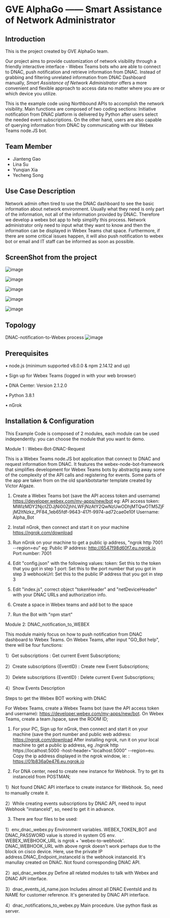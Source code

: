 # GVE AlphaGo —— Smart Assistance of Network Administrator

## Introduction

This is the project created by GVE AlphaGo team.

Our project aims to provide customization of network visibility through a friendly interactive interface - Webex Teams bots who are able to connect to DNAC, push notification and retrieve information from DNAC. Instead of grabbing and filtering unrelated information from DNAC Dashboard manually, *Smart Assistance of Network Administrator* offers a more convenient and flexible approach to access data no matter where you are or which device you utilize.

This is the example code using Northbound APIs to accomplish the network visibility. Main functions are composed of two coding sections: Initiative notification from DNAC platform is delivered by Python after users select the needed event subscriptions. On the other hand, users are also capable of querying information from DNAC by communicating with our Webex Teams node.JS bot.

## Team Member

- Jianteng Gao
- Lina Su
- Yunqian Xia
- Yecheng Song

## Use Case Description

Network admin often tired to use the DNAC dashboard to see the basic information about network environment. Usually what they need is only part of the information, not all of the information provided by DNAC. Therefore we develop a webex bot app to help simplify this process. Network administrator only need to input what they want to know and then the information can be displayed in Webex Teams chat space. Furthermore, if there are some critical issues happen, it will also push notification to webex bot or email and IT staff can be informed as soon as possible.

## ScreenShot from the project 
 
![image](https://github.com/GVE-AlphaGo/GVE-AlphaGo-Project/blob/main/images/Picture1.png)

![image](https://github.com/GVE-AlphaGo/GVE-AlphaGo-Project/blob/main/images/Picture2.png)

![image](https://github.com/GVE-AlphaGo/GVE-AlphaGo-Project/blob/main/images/Picture3.png)

![image](https://github.com/GVE-AlphaGo/GVE-AlphaGo-Project/blob/main/images/Picture4.png)

![image](https://github.com/GVE-AlphaGo/GVE-AlphaGo-Project/blob/main/images/Picture5.png)

## Topology 

DNAC-notification-to-Webex process
![image](https://github.com/GVE-AlphaGo/GVE-AlphaGo-Project/blob/main/images/Picture6.png)
 
 
## Prerequisites

•	 node.js (minimum supported v8.0.0 & npm 2.14.12 and up)

•	 Sign up for Webex Teams (logged in with your web browser)

•	DNA Center: Version 2.1.2.0

•	Python 3.8.1

•	nGrok

 
## Installation & Configuration 

This Example Code is composed of 2 modules, each module can be used independently. you can choose the module that you want to demo.

Module 1 : Webex-Bot-DNAC-Request

This is a Webex Teams node.JS bot application that connect to DNAC and request information from DNAC. It features the webex-node-bot-framework that simplifies development for Webex Teams bots by abstractig away some of the complexity of the API calls and registering for events. Some parts of the app are taken from on the old sparkbotstarter template created by Victor Algaze.

1.	Create a Webex Teams bot (save the API access token and username) https://developer.webex.com/my-apps/new/bot eg: API access token: MWIzMDY2NjctZDJjNi00ZjhhLWFjNzAtY2QwNzUwODhjMTQwOTM5ZjFjM2ItNzkz_PF84_1eb65fdf-9643-417f-9974-ad72cae0e10f Username: Alpha_Bot

2.	Install nGrok, then connect and start it on your machine https://ngrok.com/download

3.	Run nGrok on your machine to get a public ip address, "ngrok http 7001 --region=eu" eg: Public IP address: http://6547f98d60f7.eu.ngrok.io Port number: 7001

4.	Edit "config.json" with the following values: token: Set this to the token that you got in step 1 port: Set this to the port number that you got in step 3 webhookUrl: Set this to the public IP address that you got in step 3

5.	Edit "index.js", correct object "tokenHeader" and "netDeviceHeader" with your DNAC URLs and authorization info.

6.	Create a space in Webex teams and add bot to the space

7.	Run the Bot with "npm start"

Module 2:  DNAC_notification_to_WEBEX

This module mainly focus on how to push notification from DNAC dashboard to Webex Teams. 
On Webex Teams, after input "GO_Bot help", there will be four functions: 

 1）Get subscriptions : Get current Event Subscriptions;

 2）Create subscriptions {EventID} : Create new Event Subscriptions;

 3）Delete subscriptions {EventID} : Delete current Event Subscriptions;

 4）Show Events Description

Steps to get the Webex BOT working with DNAC

For Webex Teams, create a Webex Teams bot (save the API access token and username): https://developer.webex.com/my-apps/new/bot. 
On Webex Teams, create a team /space, save the ROOM ID;

1.	For your PC, Sign up for nGrok, then connect and start it on your machine (save the port number and public web address: https://ngrok.com/download After installing ngrok, run it on your local machine to get a public ip address, eg ./ngrok http https://localhost:5000 -host-header="localhost:5000" --region=eu. Copy the ip address displayed in the ngrok window, ie: : https://01b836a0e476.eu.ngrok.io

2.	For DNA center, need to create new instance for Webhook. Try to get its instanceId from POSTMAN;

 1）Not found DNAC API interface to create instance for Webhook. So, need to manually create it.

 2）While creating events subscriptions by DNAC API, need to input Webhook "instanceId", so, need to get it in advance.

3.	There are four files to be used:

 1）env_dnac_webex.py Environment variables. WEBEX_TOKEN_BOT and DNAC_PASSWORD value is stored in system OS env. WEBEX_WEBHOOK_URL is ngrok + 'webex-to-webhook'. DNAC_WEBHOOK_URL with above ngrok doesn't work perhaps due to the block on cisco device. Here, use the private IP address.DNAC_Endpoint_instanceId is the webhook instanceId. It's manullay created on DNAC. Not found corresponding DNAC API.

 2）api_dnac_webex.py Define all related modules to talk with Webex and DNAC API interface.

 3）dnac_events_id_name.json Includes almost all DNAC EventsId and its NAME for customer reference. It's generated by DNAC API interface.

 4）dnac_notifications_to_webex.py Main procedure. Use python flask as server.


